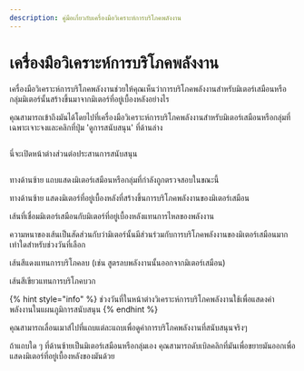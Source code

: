 ```yaml
---
description: คู่มือเกี่ยวกับเครื่องมือวิเคราะห์การบริโภคพลังงาน
---
```


# เครื่องมือวิเคราะห์การบริโภคพลังงาน

เครื่องมือวิเคราะห์การบริโภคพลังงานช่วยให้คุณเห็นว่าการบริโภคพลังงานสำหรับมิเตอร์เสมือนหรือกลุ่มมิเตอร์นั้นสร้างขึ้นมาจากมิเตอร์ที่อยู่เบื้องหลังอย่างไร

คุณสามารถเข้าถึงมันได้โดยไปที่เครื่องมือวิเคราะห์การบริโภคพลังงานสำหรับมิเตอร์เสมือนหรือกลุ่มที่เฉพาะเจาะจงและคลิกที่ปุ่ม 'ดูการสนับสนุน' ที่ด้านล่าง

<figure><img src="../.gitbook/assets/image (1).png" alt=""><figcaption></figcaption></figure>

นี่จะเปิดหน้าต่างส่วนต่อประสานการสนับสนุน

<figure><img src="../.gitbook/assets/Screenshot 2025-01-30 at 17.30.19.png" alt=""><figcaption></figcaption></figure>

ทางด้านซ้าย แถบแสดงมิเตอร์เสมือนหรือกลุ่มที่กำลังถูกตรวจสอบในขณะนี้

ทางด้านซ้าย แสดงมิเตอร์ที่อยู่เบื้องหลังที่สร้างขึ้นการบริโภคพลังงานของมิเตอร์เสมือน

เส้นที่เชื่อมมิเตอร์เสมือนกับมิเตอร์ที่อยู่เบื้องหลังแทนการไหลของพลังงาน

ความหนาของเส้นเป็นสัดส่วนกับว่ามิเตอร์นั้นมีส่วนร่วมกับการบริโภคพลังงานของมิเตอร์เสมือนมากเท่าใดสำหรับช่วงวันที่เลือก

เส้นสีแดงแทนการบริโภคลบ (เช่น สูตรลบพลังงานนั้นออกจากมิเตอร์เสมือน)

เส้นสีเขียวแทนการบริโภคบวก

{% hint style="info" %}
ช่วงวันที่ในหน้าต่างวิเคราะห์การบริโภคพลังงานใช้เพื่อแสดงค่าพลังงานในแผนภูมิการสนับสนุน
{% endhint %}

คุณสามารถเลื่อนเมาส์ไปที่แถบแต่ละแถบเพื่อดูค่าการบริโภคพลังงานที่สนับสนุนจริงๆ

ถ้าแถบใด ๆ ที่ด้านซ้ายเป็นมิเตอร์เสมือนหรือกลุ่มเอง คุณสามารถดับเบิลคลิกที่มันเพื่อขยายมันออกเพื่อแสดงมิเตอร์ที่อยู่เบื้องหลังของมันด้วย